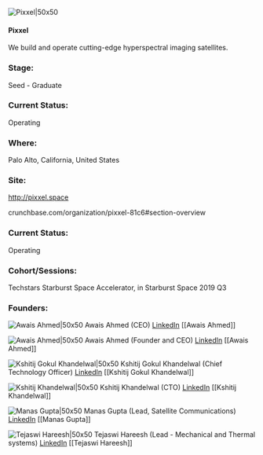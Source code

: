 

![Pixxel|50x50](https://apimg.techstars.com/connect/images/image_files/5d2e1f4ba36c117dd800019e/original/Pixxel_New_White.jpeg)

#### Pixxel
We build and operate cutting-edge hyperspectral imaging satellites.

### Stage: 
Seed - Graduate 

### Current Status: 
Operating

### Where:
Palo Alto, California, United States

### Site:
http://pixxel.space



crunchbase.com/organization/pixxel-81c6#section-overview

### Current Status: 
Operating

### Cohort/Sessions: 
Techstars Starburst Space Accelerator, in Starburst Space 2019 Q3

### Founders: 

![Awais Ahmed|50x50]() Awais Ahmed (CEO) [LinkedIn](https://) [[Awais Ahmed]]

![Awais Ahmed|50x50](https://apimg.techstars.com/connect/images/image_files/5d145a9d34a60d3b00000229/original/Awais_2.jpg) Awais Ahmed (Founder and CEO) [LinkedIn](https://linkedin.com/in/awaisahmedna) [[Awais Ahmed]]

![Kshitij Gokul Khandelwal|50x50](https://apimg.techstars.com/connect/images/image_files/5d129d5134a60d3b0000019c/original/IMG_7581.jpg) Kshitij Gokul Khandelwal (Chief Technology Officer) [LinkedIn](https://linkedin.com/in/khandelwalkshitij) [[Kshitij Gokul Khandelwal]]

![Kshitij Khandelwal|50x50]() Kshitij Khandelwal (CTO) [LinkedIn](https://) [[Kshitij Khandelwal]]

![Manas Gupta|50x50](https://apimg.techstars.com/connect/images/image_files/5d130abda36c11014100008a/original/Manas_Gupta_-_Pixxel.jpg) Manas Gupta (Lead, Satellite Communications) [LinkedIn](https://linkedin.com/in/guptamanas1) [[Manas Gupta]]

![Tejaswi Hareesh|50x50](https://apimg.techstars.com/connect/images/image_files/5d3ae9c934a60d13b300051c/original/Tejaswi_Hareesh_-_Pixxel.jpg) Tejaswi Hareesh (Lead - Mechanical and Thermal systems) [LinkedIn](https://linkedin.com/in/tejaswi-hareesh) [[Tejaswi Hareesh]]


